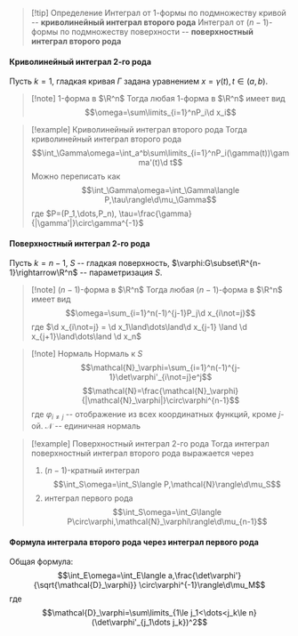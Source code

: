 
>[!tip] Определение
>Интеграл от $1$-формы по подмножеству кривой -- **криволинейный интеграл второго рода**
>Интеграл от $(n-1)$-формы по подмножеству поверхности -- **поверхностный интеграл второго рода**
#### Криволинейный интеграл 2-го рода
Пусть $k=1$, гладкая кривая $\Gamma$ задана уравнением $x=\gamma(t), t\in(a,b)$. 

>[!note] $1$-форма в $\R^n$
> Тогда любая $1$-форма в $\R^n$ имеет вид $$\omega=\sum\limits_{i=1}^nP_i\d x_i$$

>[!example] Криволинейный интеграл второго рода
> Тогда криволинейный интеграл второго рода $$\int_\Gamma\omega=\int_a^b\sum\limits_{i=1}^nP_i(\gamma(t))\gamma'(t)\d t$$
> Можно переписать как $$\int_\Gamma\omega=\int_\Gamma\langle P,\tau\rangle\d\mu_\Gamma$$
> где $P=(P_1,\dots,P_n), \tau=\frac{\gamma}{|\gamma'|}\circ\gamma^{-1}$
#### Поверхностный интеграл 2-го рода
Пусть $k=n-1$, $S$ -- гладкая поверхность, $\varphi:G\subset\R^{n-1}\rightarrow\R^n$ -- параметризация $S$.

>[!note] $(n-1)$-форма в $\R^n$
> Тогда любая $(n-1)$-форма в $\R^n$ имеет вид $$\omega=\sum_{i=1}^n(-1)^{j-1}P_j\d x_{i\not=j}$$
> где $\d x_{i\not=j} = \d x_1\land\dots\land\d x_{j-1} \land \d x_{j+1}\land\dots\land \d x_n$

>[!note] Нормаль
Нормаль к $S$ $$\mathcal{N}_\varphi=\sum_{i=1}^n(-1)^{j-1}\det\varphi'_{i\not=j}e^j$$ $$\mathcal{N}=\frac{\mathcal{N}_\varphi}{|\mathcal{N}_\varphi|}\circ\varphi^{n-1}$$ где $\varphi_{i\not=j}$ -- отображение из всех координатных функций, кроме $j$-ой.
$\mathcal{N}$ -- единичная нормаль  

>[!example] Поверхностный интеграл 2-го рода
> Тогда интеграл поверхностный интеграл второго рода выражается через
>1.  $(n-1)$-кратный интеграл  $$\int_S\omega=\int_S\langle P,\mathcal{N}\rangle\d\mu_S$$
>2. интеграл первого рода $$\int_S\omega=\int_G\langle P\circ\varphi,\mathcal{N}_\varphi\rangle\d\mu_{n-1}$$
#### Формула интеграла второго рода через интеграл первого рода
Общая формула:
$$\int_E\omega=\int_E\langle a,\frac{\det\varphi'}{\sqrt{\mathcal{D}_\varphi}} \circ\varphi^{-1}\rangle\d\mu_M$$ где $$\mathcal{D}_\varphi=\sum\limits_{1\le j_1<\dots<j_k\le n}(\det\varphi'_{j_1\dots j_k})^2$$
